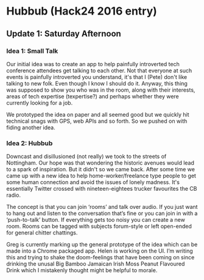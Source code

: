 # Hubbub (Hack24 2016 entry)

## Update 1: Saturday Afternoon

### Idea 1: Small Talk

Our initial idea was to create an app to help painfully introverted tech conference attendees get talking to each other. Not that everyone at such events is painfully introverted you understand, it's that I (Pete) don't like talking to new folk. Even though I know I should do it. Anyway, this thing was supposed to show you who was in the room, along with their interests, areas of tech expertise (texpertise?) and perhaps whether they were currently looking for a job. 

We prototyped the idea on paper and all seemed good but we quickly hit technical snags with GPS, web APIs and so forth. So we pushed on with fiding another idea.

### Idea 2: Hubbub

Downcast and disillusioned (not really) we took to the streets of Nottingham. Our hope was that wondering the historic avenues would lead to a spark of inspiration. But it didn't so we came back. After some time we came up with a new idea to help home-worker/freelance type people to get some human connection and avoid the issues of lonely madness. It's essentially Twitter crossed with nineteen-eightees trucker favourites the CB radio. 

The concept is that you can join ‘rooms’ and talk over audio. If you just want to hang out and listen to the conversation that’s fine or you can join in with a ‘push-to-talk’ button. If everything gets too noisy you can create a new room. Rooms can be tagged with subjects forum-style or left open-ended for general chitter chattings.

Greg is currently marking up the general prototype of the idea which can be made into a Chrome packaged app. Helen is working on the UI. I’m writing this and trying to shake the doom-feelings that have been coming on since drinking the unusal Big Bamboo Jamaican Irish Moss Peanut Flavoured Drink which I mistakenly thought might be helpful to morale.
